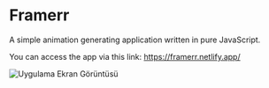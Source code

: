 # Framerr

A simple animation generating application written in pure JavaScript.


You can access the app via this link: https://framerr.netlify.app/



![Uygulama Ekran Görüntüsü](https://i.imgur.com/I3q6OYc.png)

  
